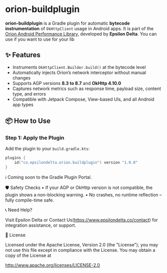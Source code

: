 # orion-buildplugin

**orion-buildplugin** is a Gradle plugin for automatic **bytecode instrumentation** of `OkHttpClient` usage in Android apps. It is part of the [Orion Android Performance Library](https://github.com/epsilondelta-speed/orion-aar/), developed by **Epsilon Delta**.
You can use if you want to use for your lib

## ✨ Features

- Instruments `OkHttpClient.Builder.build()` at the bytecode level
- Automatically injects Orion’s network interceptor without manual changes
- Supports AGP versions **8.3 to 8.7** and **OkHttp 4.10.0**
- Captures network metrics such as response time, payload size, content type, and errors
- Compatible with Jetpack Compose, View-based UIs, and all Android app types

## 📦 How to Use

### Step 1: Apply the Plugin

Add the plugin to your `build.gradle.kts`:

```kotlin
plugins {
    id("co.epsilondelta.orion.buildplugin") version "1.0.0"
}
```

ℹ️ Coming soon to the Gradle Plugin Portal.


🛡️ Safety Checks
	•	If your AGP or OkHttp version is not compatible, the plugin shows a non-blocking warning.
	•	No crashes, no runtime reflection – fully compile-time safe.

📞 Need Help?

Visit Epsilon Delta or Contact Us(https://www.epsilondelta.co/contact) for integration assistance,  or support.

📝 License

Licensed under the Apache License, Version 2.0 (the "License");
you may not use this file except in compliance with the License.
You may obtain a copy of the License at

   http://www.apache.org/licenses/LICENSE-2.0

